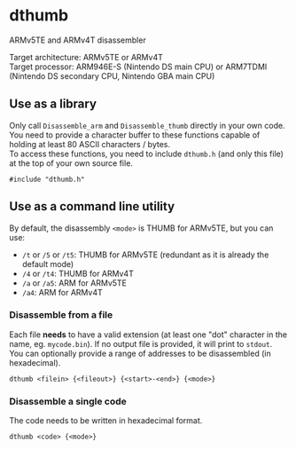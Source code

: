 # dthumb
ARMv5TE and ARMv4T disassembler  

Target architecture: ARMv5TE or ARMv4T  
Target processor: ARM946E-S (Nintendo DS main CPU) or ARM7TDMI (Nintendo DS secondary CPU, Nintendo GBA main CPU)  

## Use as a library  
Only call ``Disassemble_arm`` and ``Disassemble_thumb`` directly in your own code.  
You need to provide a character buffer to these functions capable of holding at least 80 ASCII characters / bytes.  
To access these functions, you need to include ``dthumb.h`` (and only this file) at the top of your own source file.
```
#include "dthumb.h"
```

## Use as a command line utility  
By default, the disassembly ``<mode>`` is THUMB for ARMv5TE, but you can use:  
- ``/t`` or ``/5`` or ``/t5``: THUMB for ARMv5TE (redundant as it is already the default mode)
- ``/4`` or ``/t4``: THUMB for ARMv4T
- ``/a`` or ``/a5``: ARM for ARMv5TE
- ``/a4``: ARM for ARMv4T  

### Disassemble from a file  
Each file **needs** to have a valid extension (at least one "dot" character in the name, eg. ``mycode.bin``).
If no output file is provided, it will print to ``stdout``.  
You can optionally provide a range of addresses to be disassembled (in hexadecimal).  
```
dthumb <filein> {<fileout>} {<start>-<end>} {<mode>}
```  

### Disassemble a single code  
The code needs to be written in hexadecimal format.  
```
dthumb <code> {<mode>}
```
